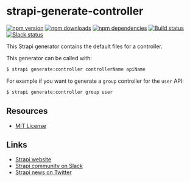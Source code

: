 # strapi-generate-controller

[![npm version](https://img.shields.io/npm/v/strapi-generate-controller.svg)](https://www.npmjs.org/package/strapi-generate-controller)
[![npm downloads](https://img.shields.io/npm/dm/strapi-generate-controller.svg)](https://www.npmjs.org/package/strapi-generate-controller)
[![npm dependencies](https://david-dm.org/strapi/strapi-generate-controller.svg)](https://david-dm.org/strapi/strapi-generate-controller)
[![Build status](https://travis-ci.org/strapi/strapi-generate-controller.svg?branch=master)](https://travis-ci.org/strapi/strapi-generate-controller)
[![Slack status](https://slack.strapi.io/badge.svg)](http://slack.strapi.io)

This Strapi generator contains the default files for a controller.

This generator can be called with:

```bash
$ strapi generate:controller controllerName apiName
```

For example if you want to generate a `group` controller for the `user` API:

```bash
$ strapi generate:controller group user
```

## Resources

- [MIT License](LICENSE.md)

## Links

- [Strapi website](http://strapi.io/)
- [Strapi community on Slack](http://slack.strapi.io)
- [Strapi news on Twitter](https://twitter.com/strapijs)
